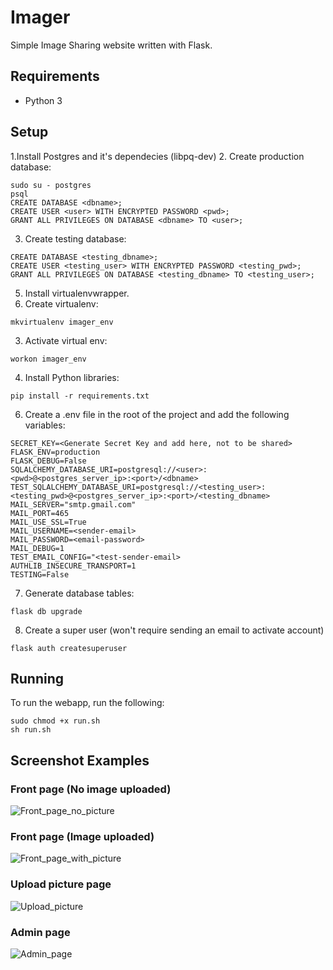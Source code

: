 # Imager

Simple Image Sharing website written with Flask.

## Requirements
+ Python 3

## Setup
1.Install Postgres and it's dependecies (libpq-dev)
2. Create production database:
```
sudo su - postgres
psql
CREATE DATABASE <dbname>;
CREATE USER <user> WITH ENCRYPTED PASSWORD <pwd>;
GRANT ALL PRIVILEGES ON DATABASE <dbname> TO <user>;
```
3. Create testing database:
```
CREATE DATABASE <testing_dbname>;
CREATE USER <testing_user> WITH ENCRYPTED PASSWORD <testing_pwd>;
GRANT ALL PRIVILEGES ON DATABASE <testing_dbname> TO <testing_user>;
```
5. Install virtualenvwrapper.
6. Create virtualenv:
```
mkvirtualenv imager_env
```
3. Activate virtual env:
```
workon imager_env
```
4. Install Python libraries:
```
pip install -r requirements.txt
```
6. Create a .env file in the root of the project and add the following variables:
```
SECRET_KEY=<Generate Secret Key and add here, not to be shared>
FLASK_ENV=production
FLASK_DEBUG=False
SQLALCHEMY_DATABASE_URI=postgresql://<user>:<pwd>@<postgres_server_ip>:<port>/<dbname>
TEST_SQLALCHEMY_DATABASE_URI=postgresql://<testing_user>:<testing_pwd>@<postgres_server_ip>:<port>/<testing_dbname>
MAIL_SERVER="smtp.gmail.com"
MAIL_PORT=465
MAIL_USE_SSL=True
MAIL_USERNAME=<sender-email>
MAIL_PASSWORD=<email-password>
MAIL_DEBUG=1
TEST_EMAIL_CONFIG="<test-sender-email>
AUTHLIB_INSECURE_TRANSPORT=1
TESTING=False
```
7. Generate database tables:
```
flask db upgrade
```
8. Create a super user (won't require sending an email to activate account)
```
flask auth createsuperuser
```

## Running
To run the webapp, run the following:
```
sudo chmod +x run.sh
sh run.sh
```

## Screenshot Examples
### Front page (No image uploaded)
![Front_page_no_picture](https://github.com/Vinmwaura/Imager/assets/12788331/42a1fbd2-0c97-4337-ab0e-c18fdfe2c83d)

### Front page (Image uploaded)
![Front_page_with_picture](https://github.com/Vinmwaura/Imager/assets/12788331/d4509c21-66f2-49e6-a7b6-167a305d3cf8)

### Upload picture page
![Upload_picture](https://github.com/Vinmwaura/Imager/assets/12788331/e975f7af-ae11-4dbe-a0d5-7133396f3c15)

### Admin page
![Admin_page](https://github.com/Vinmwaura/Imager/assets/12788331/c32653ac-e3cd-437d-896f-b18c16a24c14)


